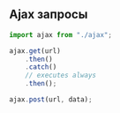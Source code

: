 ## Ajax запросы

```javascript
import ajax from "./ajax";

ajax.get(url)
    .then()
    .catch()
    // executes always
    .then();

ajax.post(url, data);
```
